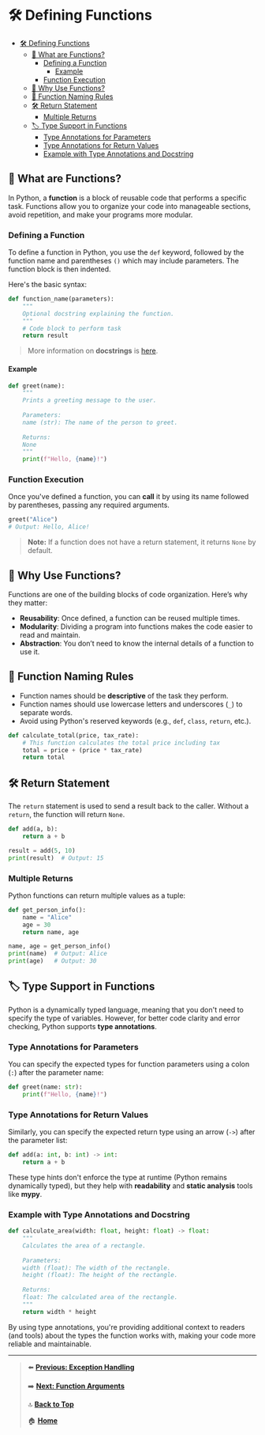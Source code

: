 # 🛠 Defining Functions

- [🛠 Defining Functions](#-defining-functions)
  - [📝 What are Functions?](#-what-are-functions)
    - [Defining a Function](#defining-a-function)
      - [Example](#example)
    - [Function Execution](#function-execution)
  - [📌 Why Use Functions?](#-why-use-functions)
  - [🚨 Function Naming Rules](#-function-naming-rules)
  - [🛠 Return Statement](#-return-statement)
    - [Multiple Returns](#multiple-returns)
  - [🏷️ Type Support in Functions](#️-type-support-in-functions)
    - [Type Annotations for Parameters](#type-annotations-for-parameters)
    - [Type Annotations for Return Values](#type-annotations-for-return-values)
    - [Example with Type Annotations and Docstring](#example-with-type-annotations-and-docstring)

## 📝 What are Functions?

In Python, a **function** is a block of reusable code that performs a specific task. Functions allow you to organize your code into manageable sections, avoid repetition, and make your programs more modular.

### Defining a Function

To define a function in Python, you use the `def` keyword, followed by the function name and parentheses `()` which may include parameters. The function block is then indented.

Here's the basic syntax:

```python
def function_name(parameters):
    """
    Optional docstring explaining the function.
    """
    # Code block to perform task
    return result
```

> More information on **docstrings** is [here](../additional-topics/docstrings.md).

#### Example

```python
def greet(name):
    """
    Prints a greeting message to the user.
    
    Parameters:
    name (str): The name of the person to greet.
    
    Returns:
    None
    """
    print(f"Hello, {name}!")
```

### Function Execution

Once you've defined a function, you can **call** it by using its name followed by parentheses, passing any required arguments.

```python
greet("Alice")
# Output: Hello, Alice!
```

> **Note:** If a function does not have a return statement, it returns `None` by default.

## 📌 Why Use Functions?

Functions are one of the building blocks of code organization. Here’s why they matter:

- **Reusability**: Once defined, a function can be reused multiple times.
- **Modularity**: Dividing a program into functions makes the code easier to read and maintain.
- **Abstraction**: You don’t need to know the internal details of a function to use it.

## 🚨 Function Naming Rules

- Function names should be **descriptive** of the task they perform.
- Function names should use lowercase letters and underscores (`_`) to separate words.
- Avoid using Python's reserved keywords (e.g., `def`, `class`, `return`, etc.).

```python
def calculate_total(price, tax_rate):
    # This function calculates the total price including tax
    total = price + (price * tax_rate)
    return total
```

## 🛠 Return Statement

The `return` statement is used to send a result back to the caller. Without a `return`, the function will return `None`.

```python
def add(a, b):
    return a + b

result = add(5, 10)
print(result)  # Output: 15
```

### Multiple Returns

Python functions can return multiple values as a tuple:

```python
def get_person_info():
    name = "Alice"
    age = 30
    return name, age

name, age = get_person_info()
print(name)  # Output: Alice
print(age)   # Output: 30
```

## 🏷️ Type Support in Functions

Python is a dynamically typed language, meaning that you don't need to specify the type of variables. However, for better code clarity and error checking, Python supports **type annotations**.

### Type Annotations for Parameters

You can specify the expected types for function parameters using a colon (`:`) after the parameter name:

```python
def greet(name: str):
    print(f"Hello, {name}!")
```

### Type Annotations for Return Values

Similarly, you can specify the expected return type using an arrow (`->`) after the parameter list:

```python
def add(a: int, b: int) -> int:
    return a + b
```

These type hints don't enforce the type at runtime (Python remains dynamically typed), but they help with **readability** and **static analysis** tools like **mypy**.

### Example with Type Annotations and Docstring

```python
def calculate_area(width: float, height: float) -> float:
    """
    Calculates the area of a rectangle.
    
    Parameters:
    width (float): The width of the rectangle.
    height (float): The height of the rectangle.
    
    Returns:
    float: The calculated area of the rectangle.
    """
    return width * height
```

By using type annotations, you're providing additional context to readers (and tools) about the types the function works with, making your code more reliable and maintainable.

---

> ⬅️ **[Previous: Exception Handling](../control-flow/exception-handling.md)**
>
> ➡️ **[Next: Function Arguments](./function-arguments.md)**
>
> 🔝 **[Back to Top](#-defining-functions)**
>
> 🏠 **[Home](../README.md)**
